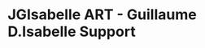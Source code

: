<style>
.footer .border-top .border-gray-light .mt-5 .pt-3 .text-right .text-gray { color:aliceblue;}
.footer .border-top .border-gray-light  href { color:aliceblue;}
</style>
# JGIsabelle ART - Guillaume D.Isabelle Support


<script src="https://desk.zoho.com/portal/api/feedbackwidget/705329000000250001?orgId=773029773&displayType=embeded"></script>
<div id="zsfeedbackwidgetdiv"></div>

